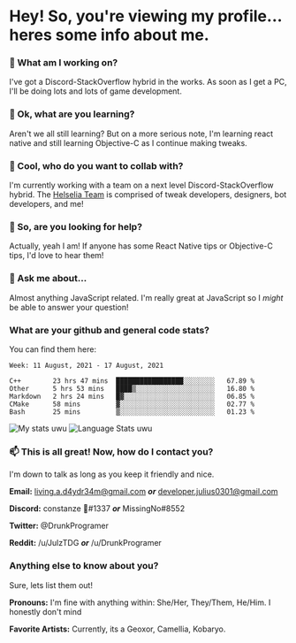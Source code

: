 # Hey! So, you're viewing my profile... heres some info about me.

### 🔭 What am I working on?
I've got a Discord-StackOverflow hybrid in the works. As soon as I get a PC, I'll be doing lots and lots of game development.

### 🌱 Ok, what are you learning?
Aren't we all still learning? But on a more serious note, I'm learning react native and still learning Objective-C as I continue making tweaks.

### 👯 Cool, who do you want to collab with?
I'm currently working with a team on a next level Discord-StackOverflow hybrid. The [Helselia Team](https://github.com/Helselia) is comprised of tweak developers, designers, bot developers, and me!

### 🤔 So, are you looking for help?
Actually, yeah I am! If anyone has some React Native tips or Objective-C tips, I'd love to hear them!

### 💬 Ask me about...
Almost anything JavaScript related. I'm really great at JavaScript so I *might* be able to answer your question!

### What are your github and general code stats?
You can find them here:

<!--START_SECTION:waka-->
```text
Week: 11 August, 2021 - 17 August, 2021

C++        23 hrs 47 mins  █████████████████░░░░░░░░   67.89 % 
Other      5 hrs 53 mins   ████▒░░░░░░░░░░░░░░░░░░░░   16.80 % 
Markdown   2 hrs 24 mins   █▓░░░░░░░░░░░░░░░░░░░░░░░   06.85 % 
CMake      58 mins         ▓░░░░░░░░░░░░░░░░░░░░░░░░   02.77 % 
Bash       25 mins         ▒░░░░░░░░░░░░░░░░░░░░░░░░   01.23 % 
```
<!--END_SECTION:waka-->
<!-- ![Constanze's wakatime stats](https://github-readme-stats.vercel.app/api/wakatime?username=constanze) -->

![My stats uwu](https://github-readme-stats.vercel.app/api?username=cstanze&show_icons=true&theme=onedark)
![Language Stats uwu](https://github-readme-stats.vercel.app/api/top-langs/?username=cstanze&layout=compact)

### 📫 This is all great! Now, how do I contact you?
I'm down to talk as long as you keep it friendly and nice.

**Email:** living.a.d4ydr34m@gmail.com ***or*** developer.julius0301@gmail.com

**Discord:** constanze 🌸#1337 ***or*** MissingNo#8552

**Twitter:** @DrunkProgramer

**Reddit:** /u/JulzTDG ***or*** /u/DrunkProgramer

### Anything else to know about you?
Sure, lets list them out!

**Pronouns:** I'm fine with anything within: She/Her, They/Them, He/Him. I honestly don't mind

**Favorite Artists:** Currently, its a Geoxor, Camellia, Kobaryo.
